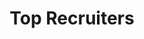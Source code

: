 ---
title: Top Recruiters
id: top-recruiters
description: Top Recruiters Component in T&P Website
sidebar_label: Top Recruiters
---